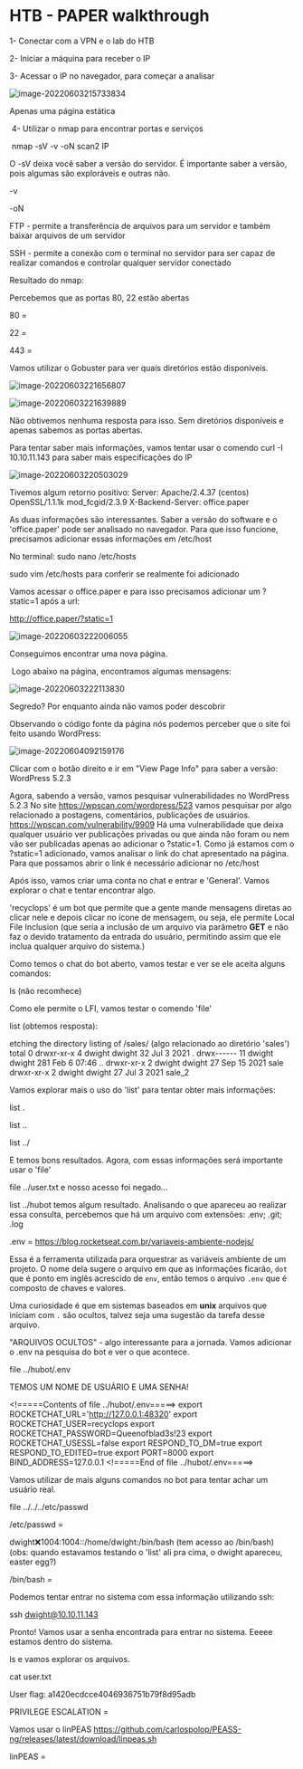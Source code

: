 <h1>HTB - PAPER walkthrough</h1>

1- Conectar com a VPN e o lab do HTB

2- Iniciar a máquina para receber o IP

3- Acessar o IP no navegador, para começar a analisar 

![image-20220603215733834](C:\Users\vales\AppData\Roaming\Typora\typora-user-images\image-20220603215733834.png)

Apenas uma página estática

​	4- Utilizar o nmap para encontrar portas e serviços

​			nmap -sV -v -oN scan2 IP

O -sV deixa você saber a versão do servidor. É importante saber a versão, pois algumas são exploráveis e outras não.

-v

-oN

FTP - permite a transferência de arquivos para um servidor e também baixar arquivos de um servidor

SSH - permite a conexão com o terminal no servidor para ser capaz de realizar comandos e controlar qualquer servidor conectado

Resultado do nmap:



Percebemos que as portas 80, 22  estão abertas

80 =

22 =

443 =

Vamos utilizar o Gobuster para ver quais diretórios estão disponíveis.

![image-20220603221656807](C:\Users\vales\AppData\Roaming\Typora\typora-user-images\image-20220603221656807.png)

![image-20220603221639889](C:\Users\vales\AppData\Roaming\Typora\typora-user-images\image-20220603221639889.png)

Não obtivemos nenhuma resposta para isso. Sem diretórios disponíveis e apenas sabemos as portas abertas.

Para tentar saber mais informações, vamos tentar usar o comendo curl -I 10.10.11.143 para saber mais especificações do IP

![image-20220603220503029](C:\Users\vales\AppData\Roaming\Typora\typora-user-images\image-20220603220503029.png)



Tivemos algum retorno positivo: Server: Apache/2.4.37 (centos) OpenSSL/1.1.1k mod_fcgid/2.3.9
X-Backend-Server: office.paper

As duas informações são interessantes. Saber a versão do software e o 'office.paper' pode ser analisado no navegador. Para que isso funcione, precisamos adicionar essas informações em /etc/host

No terminal: sudo nano /etc/hosts

sudo vim /etc/hosts para conferir se realmente foi adicionado

Vamos acessar o office.paper e para isso precisamos adicionar um ?static=1 após a url:

http://office.paper/?static=1

![image-20220603222006055](C:\Users\vales\AppData\Roaming\Typora\typora-user-images\image-20220603222006055.png)

Conseguimos encontrar uma nova página.

​	Logo abaixo na página, encontramos algumas mensagens:

![image-20220603222113830](C:\Users\vales\AppData\Roaming\Typora\typora-user-images\image-20220603222113830.png)

Segredo? Por enquanto ainda não vamos poder descobrir 

Observando o código fonte da página nós podemos perceber que o site foi feito usando WordPress:

![image-20220604092159176](C:\Users\vales\AppData\Roaming\Typora\typora-user-images\image-20220604092159176.png)

Clicar com o botão direito e ir em "View Page Info" para saber a versão: WordPress 5.2.3

Agora, sabendo a versão, vamos pesquisar vulnerabilidades no WordPress 5.2.3 No site https://wpscan.com/wordpress/523 vamos pesquisar por algo relacionado a postagens, comentários, publicações de usuários. https://wpscan.com/vulnerability/9909 Há uma vulnerabilidade que deixa qualquer usuário ver publicações privadas ou que ainda não foram ou nem vão ser publicadas apenas ao adicionar o ?static=1. Como já estamos com o ?static=1 adicionado, vamos analisar o link do chat apresentado na página. Para que possamos abrir o link é necessário adicionar no /etc/host

Após isso, vamos criar uma conta no chat e entrar e 'General'. Vamos explorar o chat e tentar encontrar algo.

'recyclops' é um bot que permite que a gente mande mensagens diretas ao clicar nele e depois clicar no ícone de mensagem, ou seja, ele permite Local File Inclusion (que seria a inclusão de um arquivo via parâmetro **GET** e não faz o devido tratamento da entrada do usuário, permitindo assim que ele inclua qualquer arquivo do sistema.)

Como temos o chat do bot aberto, vamos testar e ver se ele aceita alguns comandos:

ls (não recomhece)

Como ele permite o LFI, vamos testar o comendo 'file'

list (obtemos resposta):

etching the directory listing of /sales/  (algo relacionado ao diretório 'sales')
total 0
drwxr-xr-x 4 dwight dwight 32 Jul 3 2021 .
drwx------ 11 dwight dwight 281 Feb 6 07:46 ..
drwxr-xr-x 2 dwight dwight 27 Sep 15 2021 sale
drwxr-xr-x 2 dwight dwight 27 Jul 3 2021 sale_2

Vamos explorar mais o uso do 'list' para tentar obter mais informações:

list .

list ..

list ../

E temos bons resultados. Agora, com essas informações será importante usar o 'file'

file ../user.txt  e nosso acesso foi negado... 

list ../hubot  temos algum resultado. Analisando o que apareceu ao realizar essa consulta, percebemos que há um arquivo com extensões: .env; .git; .log

.env = https://blog.rocketseat.com.br/variaveis-ambiente-nodejs/

Essa é a ferramenta utilizada para orquestrar as variáveis ambiente de um projeto. O nome dela sugere o arquivo em que as informações ficarão, `dot` que é ponto em inglês acrescido de `env`, então temos o arquivo `.env` que é composto de chaves e valores.

Uma curiosidade é que em sistemas baseados em **unix** arquivos que iniciam com `.` são ocultos, talvez seja uma sugestão da tarefa desse arquivo.

"ARQUIVOS OCULTOS" - algo interessante para a jornada. Vamos adicionar o .env na pesquisa do bot e ver o que acontece.

file ../hubot/.env

TEMOS UM NOME DE USUÁRIO E UMA SENHA!

 <!=====Contents of file ../hubot/.env=====>
export ROCKETCHAT_URL='http://127.0.0.1:48320'
export ROCKETCHAT_USER=recyclops
export ROCKETCHAT_PASSWORD=Queenofblad3s!23
export ROCKETCHAT_USESSL=false
export RESPOND_TO_DM=true
export RESPOND_TO_EDITED=true
export PORT=8000
export BIND_ADDRESS=127.0.0.1
<!=====End of file ../hubot/.env=====>

Vamos utilizar de mais alguns comandos no bot para tentar achar um usuário real.

file ../../../etc/passwd

/etc/passwd = 

dwight❌1004:1004::/home/dwight:/bin/bash (tem acesso ao /bin/bash) (obs: quando estavamos testando o 'list' ali pra cima, o dwight apareceu, easter egg?)

/bin/bash = 

Podemos tentar entrar no sistema com essa informação utilizando ssh:

ssh dwight@10.10.11.143

Pronto! Vamos usar a senha encontrada para entrar no sistema. Eeeee estamos dentro do sistema.

ls e vamos explorar os arquivos.

cat user.txt

User flag: a1420ecdcce4046936751b79f8d95adb

PRIVILEGE ESCALATION =

Vamos usar o linPEAS https://github.com/carlospolop/PEASS-ng/releases/latest/download/linpeas.sh

linPEAS = 









































